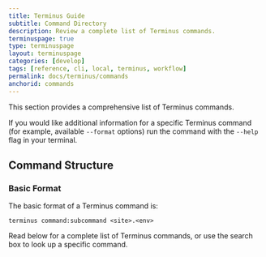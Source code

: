 ```yaml
---
title: Terminus Guide
subtitle: Command Directory
description: Review a complete list of Terminus commands.
terminuspage: true
type: terminuspage
layout: terminuspage
categories: [develop]
tags: [reference, cli, local, terminus, workflow]
permalink: docs/terminus/commands
anchorid: commands
---
```


This section provides a comprehensive list of Terminus commands.

<Alert title="Note" type="info">

If you would like additional information for a specific Terminus command (for example, available `--format` options) run the command with the `--help` flag in your terminal.

</Alert>

## Command Structure

### Basic Format

The basic format of a Terminus command is:

```bash{promptUser: user}
terminus command:subcommand <site>.<env>
```

Read below for a complete list of Terminus commands, or use the search box to look up a specific command.

<Commands />